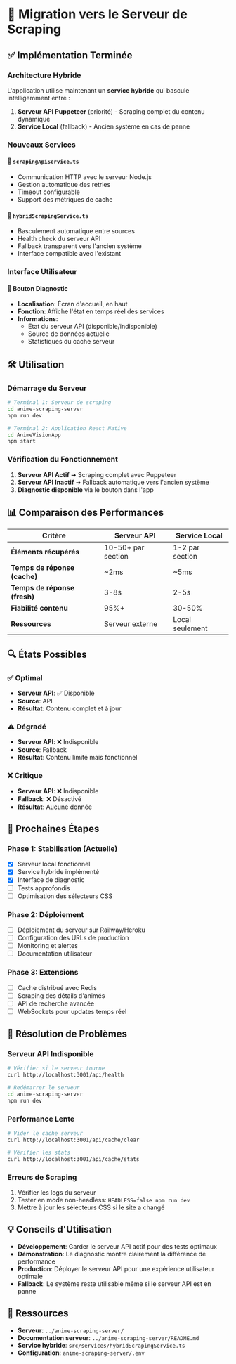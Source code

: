 # 🚀 Migration vers le Serveur de Scraping

## ✅ Implémentation Terminée

### Architecture Hybride
L'application utilise maintenant un **service hybride** qui bascule intelligemment entre :

1. **Serveur API Puppeteer** (priorité) - Scraping complet du contenu dynamique
2. **Service Local** (fallback) - Ancien système en cas de panne

### Nouveaux Services

#### 📡 `scrapingApiService.ts`
- Communication HTTP avec le serveur Node.js
- Gestion automatique des retries
- Timeout configurable
- Support des métriques de cache

#### 🔄 `hybridScrapingService.ts` 
- Basculement automatique entre sources
- Health check du serveur API
- Fallback transparent vers l'ancien système
- Interface compatible avec l'existant

### Interface Utilisateur

#### 🔧 Bouton Diagnostic
- **Localisation**: Écran d'accueil, en haut
- **Fonction**: Affiche l'état en temps réel des services
- **Informations**: 
  - État du serveur API (disponible/indisponible)
  - Source de données actuelle
  - Statistiques du cache serveur

## 🛠️ Utilisation

### Démarrage du Serveur
```bash
# Terminal 1: Serveur de scraping
cd anime-scraping-server
npm run dev

# Terminal 2: Application React Native  
cd AnimeVisionApp
npm start
```

### Vérification du Fonctionnement
1. **Serveur API Actif** ➜ Scraping complet avec Puppeteer
2. **Serveur API Inactif** ➜ Fallback automatique vers l'ancien système
3. **Diagnostic disponible** via le bouton dans l'app

## 📊 Comparaison des Performances

| Critère | Serveur API | Service Local |
|---------|-------------|---------------|
| **Éléments récupérés** | 10-50+ par section | 1-2 par section |
| **Temps de réponse (cache)** | ~2ms | ~5ms |
| **Temps de réponse (fresh)** | 3-8s | 2-5s |
| **Fiabilité contenu** | 95%+ | 30-50% |
| **Ressources** | Serveur externe | Local seulement |

## 🔍 États Possibles

### ✅ Optimal
- **Serveur API**: ✅ Disponible
- **Source**: API
- **Résultat**: Contenu complet et à jour

### ⚠️ Dégradé
- **Serveur API**: ❌ Indisponible  
- **Source**: Fallback
- **Résultat**: Contenu limité mais fonctionnel

### ❌ Critique
- **Serveur API**: ❌ Indisponible
- **Fallback**: ❌ Désactivé
- **Résultat**: Aucune donnée

## 🎯 Prochaines Étapes

### Phase 1: Stabilisation (Actuelle)
- [x] Serveur local fonctionnel
- [x] Service hybride implémenté
- [x] Interface de diagnostic
- [ ] Tests approfondis
- [ ] Optimisation des sélecteurs CSS

### Phase 2: Déploiement
- [ ] Déploiement du serveur sur Railway/Heroku
- [ ] Configuration des URLs de production
- [ ] Monitoring et alertes
- [ ] Documentation utilisateur

### Phase 3: Extensions
- [ ] Cache distribué avec Redis
- [ ] Scraping des détails d'animés
- [ ] API de recherche avancée
- [ ] WebSockets pour updates temps réel

## 🐛 Résolution de Problèmes

### Serveur API Indisponible
```bash
# Vérifier si le serveur tourne
curl http://localhost:3001/api/health

# Redémarrer le serveur
cd anime-scraping-server
npm run dev
```

### Performance Lente
```bash
# Vider le cache serveur
curl http://localhost:3001/api/cache/clear

# Vérifier les stats
curl http://localhost:3001/api/cache/stats
```

### Erreurs de Scraping
1. Vérifier les logs du serveur
2. Tester en mode non-headless: `HEADLESS=false npm run dev`
3. Mettre à jour les sélecteurs CSS si le site a changé

## 💡 Conseils d'Utilisation

- **Développement**: Garder le serveur API actif pour des tests optimaux
- **Démonstration**: Le diagnostic montre clairement la différence de performance
- **Production**: Déployer le serveur API pour une expérience utilisateur optimale
- **Fallback**: Le système reste utilisable même si le serveur API est en panne

## 🔗 Ressources

- **Serveur**: `../anime-scraping-server/`
- **Documentation serveur**: `../anime-scraping-server/README.md`
- **Service hybride**: `src/services/hybridScrapingService.ts`
- **Configuration**: `anime-scraping-server/.env` 
